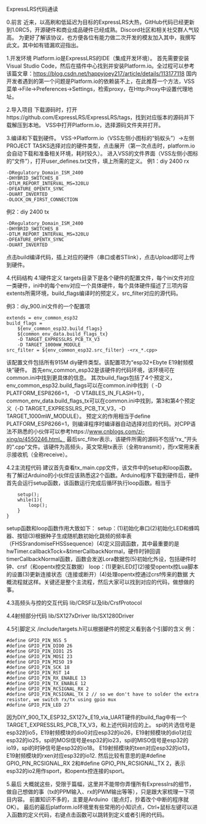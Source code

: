 ExpressLRS代码通读

0.前言
近来，以高刷和低延迟为目标的ExpressLRS大热，GitHub代码已经更新到1.0RC5，开源硬件和商业成品硬件已经成熟。Discord社区和相关社交群人气较高。
为更好了解该协议，也方便各位有能力做二次开发的模友加入其中，我撰写此文。其中如有错漏欢迎指出。

1.开发环境
Platform.io是ExpressLRS的IDE（集成开发环境）。
首先需要安装Visual Studio Code，然后在插件中心找到并安装Platform.io。全过程可以参考该篇文章：https://blog.csdn.net/happyjoey217/article/details/113177118
国内开发者遇到的第一个问题是Platform.io的依赖装不上，在此推荐一个方法，VSS菜单->File->Preferences->Settings，检索proxy，在Http:Proxy中设置代理地址。

2.导入项目
下载源码时，打开https://github.com/ExpressLRS/ExpressLRS/tags，找到对应版本的源码并下载解压到本地。
VSS中打开Platform.io，选择源码文件夹并打开。

3.编译和下载到硬件。
VSS->Platform.io（VSS左侧小图标的“蚂蚁头”）->左侧PROJECT TASKS选择对应的硬件类型，点击展开（第一次点击时，platform.io会自动下载和准备相关环境，耗时较久）。
进入VSS的文件界面（VSS左侧小图标的“文件”），打开user_defines.txt文件，填上所需的定义。
例1：diy 2400 rx
```-DMY_BINDING_PHRASE="myelrs2g4"
-DRegulatory_Domain_ISM_2400
-DHYBRID_SWITCHES_8
-DTLM_REPORT_INTERVAL_MS=320LU
-DFEATURE_OPENTX_SYNC
-DUART_INVERTED
-DLOCK_ON_FIRST_CONNECTION
```

例2：diy 2400 tx
```-DMY_BINDING_PHRASE="myelrs2g4"
-DRegulatory_Domain_ISM_2400
-DHYBRID_SWITCHES_8
-DTLM_REPORT_INTERVAL_MS=320LU
-DFEATURE_OPENTX_SYNC
-DUART_INVERTED
```

点击build编译代码，插上对应的硬件（串口或者STlink），点击Upload即可上传到硬件。

4.代码结构
4.1硬件定义
targets目录下是各个硬件的配置文件，每个ini文件对应一类硬件，ini中的每个env对应一个具体硬件，每个具体硬件描述了三项内容extents所需环境，build_flags编译时的预定义，src_filter对应的源代码。

例3：diy_900.ini文件的一个配置项
```[env:DIY_900_TX_ESP32_SX127x_E19_via_UART]
extends = env_common_esp32
build_flags =
	${env_common_esp32.build_flags}
	${common_env_data.build_flags_tx}
	-D TARGET_EXPRESSLRS_PCB_TX_V3
	-D TARGET_1000mW_MODULE
src_filter = ${env_common_esp32.src_filter} -<rx_*.cpp>
```

该配置文件包括所有915M diy硬件类型。该配置项为“esp32+Ebyte E19射频模块”硬件。
首先env_common_esp32是该硬件的代码环境，该环境可在common.ini中找到更具体的信息。
其次build_flags包括了4个预定义，env_common_esp32.build_flags可以在common.ini中找到（	-D PLATFORM_ESP8266=1，	-D VTABLES_IN_FLASH=1），common_env_data.build_flags_tx可以在common.ini中找到，第3和第4个预定义（-D TARGET_EXPRESSLRS_PCB_TX_V3，-D TARGET_1000mW_MODULE）。
预定义的作用相当于define PLATFORM_ESP8266=1，则编译程序时编译器自动选择对应的代码。对CPP语法不熟悉的小伙伴可以参考https://www.cnblogs.com/zi-xing/p/4550246.html。
最后src_filter表示，该硬件所需的源码不包括“rx_”开头的“.cpp”文件。该硬件为高频头，英文常用tx表示（全称transmit），而rx常用来表示接收机（全称receive）。

4.2主流程代码
建议首先查看tx_main.cpp文件，该文件中的setup和loop函数。
有了解过Arduino的小伙伴应该熟悉这2个函数。Arduino程序下载到硬件后，硬件首先会运行setup函数，该函数运行完成后循环执行loop函数。相当于
```void main(){
    setup();
    while(1){
        loop();
    }
}
```
setup函数和loop函数作用大致如下：
setup：(1)初始化串口(2)初始化LED和蜂鸣器、按钮(3)根据种子生成随机数初始化跳频的频率表（FHSSrandomiseFHSSsequence）(4)定义回调函数，其中最重要的是hwTimer.callbackTock=&timerCallbackNormal，硬件时钟回调timerCallbackNormal函数，函数会发送Lora数据包(5)初始化外设，包括硬件时钟、crsf（和opentx控交互数据）
loop：(1)更新LED灯(2)接受opentx控Lua脚本的设置(3)更新连接状态（连接或断开）(4)处理opentx控通过crsf传来的数据
大概流程就这样。关键还是整个主流程，然后大家可以找到对应的代码，做想做的事。

4.3高频头与控的交互代码
lib/CRSF以及lib/CrsfProtocol

4.4射频部分代码
lib/SX127xDriver
lib/SX1280Driver

4.5引脚定义
/include/targets.h可以根据硬件的预定义看到各个引脚的含义
例：
```#elif defined(TARGET_EXPRESSLRS_PCB_TX_V3)
#define GPIO_PIN_NSS 5
#define GPIO_PIN_DIO0 26
#define GPIO_PIN_DIO1 25
#define GPIO_PIN_MOSI 23
#define GPIO_PIN_MISO 19
#define GPIO_PIN_SCK 18
#define GPIO_PIN_RST 14
#define GPIO_PIN_RX_ENABLE 13
#define GPIO_PIN_TX_ENABLE 12
#define GPIO_PIN_RCSIGNAL_RX 2
#define GPIO_PIN_RCSIGNAL_TX 2 // so we don't have to solder the extra resistor, we switch rx/tx using gpio mux
#define GPIO_PIN_LED 27
```

因为DIY_900_TX_ESP32_SX127x_E19_via_UART硬件的build_flag中有一个TARGET_EXPRESSLRS_PCB_TX_V3，和上述代码对应的上。
spi的片选信号是esp32的io5，E19射频模块的dio0对应esp32的io26，E19射频模块的dio1对应esp32的io25，spi的MOSI信号是esp32的io23，spi的MISO信号是esp32的io19，spi的时钟信号是esp32的io18。
E19射频模块的txen对应esp32的io13，E19射频模块的rxen对应esp32的io12.
然后比较有意思的是#define GPIO_PIN_RCSIGNAL_RX 2和#define GPIO_PIN_RCSIGNAL_TX 2，表示esp32的io2用作sport，和opentx控连接的sport。

5.最后
大概就这些，受限于篇幅，这里并不能带你弄懂所有Expresslrs的细节，做自己想做的事（tx的PPM输入、rx的PWM输出等等），只是跟大家梳理一下项目内容。
前置知识不多的，主要是Arduino（能点灯，抄着改个中断的程序就OK）。
最后的最后platform.io环境里有些常用的小知识点，Ctrl+鼠标左键可以进入函数的定义代码，右键点击函数可以跳转到定义或者引用的代码。

